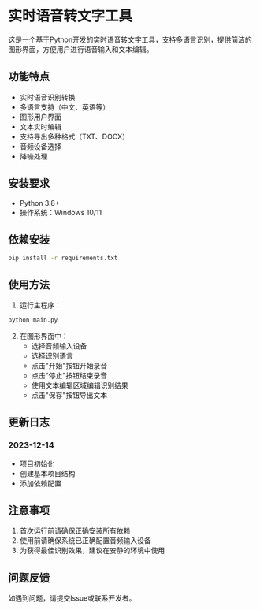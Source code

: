 # 实时语音转文字工具

这是一个基于Python开发的实时语音转文字工具，支持多语言识别，提供简洁的图形界面，方便用户进行语音输入和文本编辑。

## 功能特点

- 实时语音识别转换
- 多语言支持（中文、英语等）
- 图形用户界面
- 文本实时编辑
- 支持导出多种格式（TXT、DOCX）
- 音频设备选择
- 降噪处理

## 安装要求

- Python 3.8+
- 操作系统：Windows 10/11

## 依赖安装

```bash
pip install -r requirements.txt
```

## 使用方法

1. 运行主程序：
```bash
python main.py
```

2. 在图形界面中：
   - 选择音频输入设备
   - 选择识别语言
   - 点击"开始"按钮开始录音
   - 点击"停止"按钮结束录音
   - 使用文本编辑区域编辑识别结果
   - 点击"保存"按钮导出文本

## 更新日志

### 2023-12-14
- 项目初始化
- 创建基本项目结构
- 添加依赖配置

## 注意事项

1. 首次运行前请确保正确安装所有依赖
2. 使用前请确保系统已正确配置音频输入设备
3. 为获得最佳识别效果，建议在安静的环境中使用

## 问题反馈

如遇到问题，请提交Issue或联系开发者。 